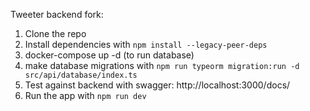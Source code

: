 Tweeter backend fork:

1. Clone the repo
2. Install dependencies with `npm install --legacy-peer-deps`
3. docker-compose up -d (to run database)
4. make database migrations with `npm run typeorm migration:run -d src/api/database/index.ts`
5. Test against backend with swagger: http://localhost:3000/docs/
6. Run the app with `npm run dev`
